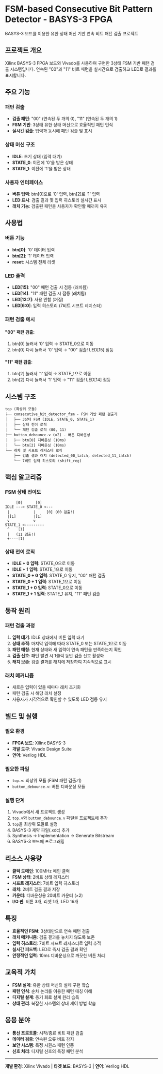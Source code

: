 # FSM-based Consecutive Bit Pattern Detector - BASYS-3 FPGA

BASYS-3 보드를 이용한 유한 상태 머신 기반 연속 비트 패턴 검출 프로젝트

## 프로젝트 개요

Xilinx BASYS-3 FPGA 보드와 Vivado를 사용하여 구현한 3상태 FSM 기반 패턴 검출 시스템입니다. 연속된 "00"과 "11" 비트 패턴을 실시간으로 검출하고 LED로 결과를 표시합니다.

## 주요 기능

### 패턴 검출
- **검출 패턴**: "00" (연속된 두 개의 0), "11" (연속된 두 개의 1)
- **FSM 기반**: 3상태 유한 상태 머신으로 효율적인 패턴 인식
- **실시간 검출**: 입력과 동시에 패턴 검출 및 표시

### 상태 머신 구조
- **IDLE**: 초기 상태 (입력 대기)
- **STATE_0**: 이전에 '0'을 받은 상태
- **STATE_1**: 이전에 '1'을 받은 상태

### 사용자 인터페이스
- **버튼 입력**: btn[0]으로 '0' 입력, btn[2]로 '1' 입력
- **LED 표시**: 검출 결과 및 입력 히스토리 실시간 표시
- **래치 기능**: 검출된 패턴을 사용자가 확인할 때까지 유지

## 사용법

### 버튼 기능
- **btn[0]**: '0' 데이터 입력
- **btn[2]**: '1' 데이터 입력
- **reset**: 시스템 전체 리셋

### LED 출력
- **LED[15]**: "00" 패턴 검출 시 점등 (래치됨)
- **LED[14]**: "11" 패턴 검출 시 점등 (래치됨)
- **LED[13:7]**: 사용 안함 (꺼짐)
- **LED[6:0]**: 입력 히스토리 (7비트 시프트 레지스터)

### 패턴 검출 예시

#### "00" 패턴 검출:
1. btn[0] 눌러서 '0' 입력 → STATE_0으로 이동
2. btn[0] 다시 눌러서 '0' 입력 → "00" 검출! LED[15] 점등

#### "11" 패턴 검출:
1. btn[2] 눌러서 '1' 입력 → STATE_1으로 이동  
2. btn[2] 다시 눌러서 '1' 입력 → "11" 검출! LED[14] 점등

## 시스템 구조

```
top (최상위 모듈)
├── consecutive_bit_detector_fsm - FSM 기반 패턴 검출기
│   ├── 3상태 FSM (IDLE, STATE_0, STATE_1)
│   ├── 상태 전이 로직
│   └── 패턴 검출 로직 (00, 11)
├── button_debounce.v (×2) - 버튼 디바운싱
│   ├── btn[0] 디바운싱 (10ms)
│   └── btn[2] 디바운싱 (10ms)
└── 래치 및 시프트 레지스터 로직
    ├── 검출 결과 래치 (detected_00_latch, detected_11_latch)
    └── 7비트 입력 히스토리 (shift_reg)
```

## 핵심 알고리즘

### FSM 상태 전이도
```
     [0]      [0]
IDLE ---> STATE_0 <---
 |           |     [0] (00 검출!)
 |[1]        |[1]
 v           v
STATE_1 <---------
 ^    [1]    
 |   (11 검출!)
 +----[1]
```

### 상태 전이 로직
- **IDLE + 0 입력**: STATE_0으로 이동
- **IDLE + 1 입력**: STATE_1으로 이동
- **STATE_0 + 0 입력**: STATE_0 유지, "00" 패턴 검출
- **STATE_0 + 1 입력**: STATE_1으로 이동
- **STATE_1 + 0 입력**: STATE_0으로 이동
- **STATE_1 + 1 입력**: STATE_1 유지, "11" 패턴 검출

## 동작 원리

### 패턴 검출 과정
1. **입력 대기**: IDLE 상태에서 버튼 입력 대기
2. **상태 추적**: 마지막 입력에 따라 STATE_0 또는 STATE_1으로 이동
3. **패턴 매칭**: 현재 상태와 새 입력이 연속 패턴을 만족하는지 확인
4. **검출 신호**: 패턴 발견 시 1클럭 동안 검출 신호 활성화
5. **래치 보존**: 검출 결과를 래치에 저장하여 지속적으로 표시

### 래치 메커니즘
- 새로운 입력이 있을 때마다 래치 초기화
- 패턴 검출 시 해당 래치 설정
- 사용자가 시각적으로 확인할 수 있도록 LED 점등 유지

## 빌드 및 실행

### 필요 환경
- **FPGA 보드**: Xilinx BASYS-3
- **개발 도구**: Vivado Design Suite
- **언어**: Verilog HDL

### 필요한 파일
- `top.v`: 최상위 모듈 (FSM 패턴 검출기)
- `button_debounce.v`: 버튼 디바운싱 모듈

### 실행 단계
1. Vivado에서 새 프로젝트 생성
2. `top.v`와 `button_debounce.v` 파일을 프로젝트에 추가
3. `top`을 최상위 모듈로 설정
4. BASYS-3 제약 파일(.xdc) 추가
5. Synthesis → Implementation → Generate Bitstream
6. BASYS-3 보드에 프로그래밍

## 리소스 사용량

- **클럭 도메인**: 100MHz 메인 클럭
- **FSM 상태**: 2비트 상태 레지스터
- **시프트 레지스터**: 7비트 입력 히스토리
- **래치**: 2비트 검출 결과 저장
- **카운터**: 디바운싱용 20비트 카운터 (×2)
- **I/O 핀**: 버튼 3개, 리셋 1개, LED 16개

## 특징

- **효율적인 FSM**: 3상태만으로 연속 패턴 검출
- **래치 메커니즘**: 검출 결과를 놓치지 않도록 보존
- **입력 히스토리**: 7비트 시프트 레지스터로 입력 추적
- **실시간 피드백**: LED로 즉시 검출 결과 확인
- **안정적인 입력**: 10ms 디바운싱으로 깨끗한 버튼 처리

## 교육적 가치

- **FSM 설계**: 유한 상태 머신의 실제 구현 학습
- **패턴 인식**: 순차 논리를 이용한 패턴 매칭 이해
- **디지털 설계**: 동기 회로 설계 원리 습득
- **상태 관리**: 복잡한 시스템의 상태 제어 방법 학습

## 응용 분야

- **통신 프로토콜**: 시작/종료 비트 패턴 검출
- **데이터 검증**: 연속된 오류 비트 감지
- **보안 시스템**: 특정 시퀀스 패턴 인증
- **신호 처리**: 디지털 신호의 특정 패턴 분석

---
**개발 환경**: Xilinx Vivado | **타겟 보드**: BASYS-3 | **언어**: Verilog HDL